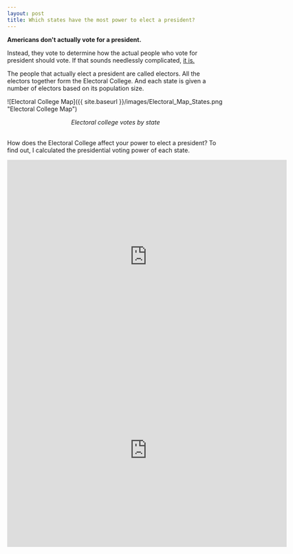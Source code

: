 ```yaml
---
layout: post
title: Which states have the most power to elect a president?
---
```


**Americans don't actually vote for a president.**

Instead, they vote to determine how the actual people who vote for president should vote. If that sounds needlessly complicated, [it is.](https://www.history.com/news/the-history-of-the-electoral-college-debate)

The people that actually elect a president are called electors. All the electors together form the Electoral College. And each state is given a number of electors based on its population size.

![Electoral College Map]({{ site.baseurl }}/images/Electoral_Map_States.png "Electoral College Map")
<div align="center"><em>Electoral college votes by state</em></div>

<br>

How does the Electoral College affect your power to elect a president? To find out, I calculated the presidential voting power of each state.

<iframe seamless frameborder="0" src="https://public.tableau.com/profile/chris6322#!/vizhome/PersonalVotingPowerMap/Map?:embed=yes&:display_count=yes&:showVizHome=no" width = '650' height = '450' scrolling='yes' ></iframe>    

<iframe seamless frameborder="0" src="https://public.tableau.com/profile/chris6322#!/vizhome/PersonalVotingPowerMap/Map?:embed=yes&:display_count=yes&:showVizHome=no" width = '650' height = '450'></iframe> 